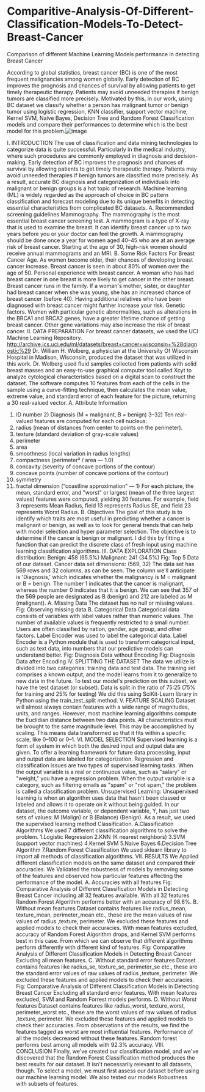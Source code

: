 # Comparitive-Analysis-Of-Different-Classification-Models-To-Detect-Breast-Cancer
Comparison of different Machine Learning Models performance in detecting Breast Cancer

According to global statistics, breast cancer (BC) is one of the most frequent malignancies among women globally. Early detection of BC improves the prognosis and chances of survival by allowing patients to get timely therapeutic therapy. Patients may avoid unneeded therapies if benign tumors are classified more precisely. Motivated by this, in our work, using BC dataset we classify whether a person has malignant tumor or benign tumor using logistic regression, KNN classifier, support vector machine, Kernel SVM, Naive Bayes, Decision Tree and Random Forest Classification models and compare their performances to determine which is the best model for this problem.![image](https://user-images.githubusercontent.com/39513300/180848789-caea3d9e-0d9e-47ac-95e7-8c1b4f0f0c93.png)

I. INTRODUCTION
The use of classification and data mining technologies to categorize data is quite successful. Particularly in the medical industry, where such procedures are commonly employed in diagnosis and decision-making. Early detection of BC improves the prognosis and chances of survival by allowing patients to get timely therapeutic therapy. Patients may avoid unneeded therapies if benign tumors are classified more precisely. As a result, accurate BC diagnosis and categorization of individuals into malignant or benign groups is a hot topic of research. Machine learning (ML) is widely regarded as the approach of choice in BC pattern classification and forecast modeling due to its unique benefits in detecting essential characteristics from complicated BC datasets.
A. Recommended screening guidelines
Mammography. The mammography is the most essential breast cancer screening test. A mammogram is a type of X-ray that is used to examine the breast. It can identify breast cancer up to two years before you or your doctor can feel the growth.
A mammography should be done once a year for women aged 40–45 who are at an average risk of breast cancer.
Starting at the age of 30, high-risk women should receive annual mammograms and an MRI.
B. Some Risk Factors For Breast Cancer
Age. As women become older, their chances of developing breast cancer increase. Breast cancer is seen in about 80% of women over the age of 50.
Personal experience with breast cancer. A woman who has had breast cancer in one breast is more likely to get cancer in the other breast.
Breast cancer runs in the family. If a woman's mother, sister, or daughter had breast cancer when she was young, she has an increased chance of breast cancer (before 40). Having additional relatives who have been diagnosed with breast cancer might further increase your risk.
Genetic factors. Women with particular genetic abnormalities, such as alterations in the BRCA1 and BRCA2 genes, have a greater lifetime chance of getting breast cancer. Other gene variations may also increase the risk of breast cancer.
II. DATA PREPARATION
For breast cancer datasets, we used the UCI Machine Learning Repository.
http://archive.ics.uci.edu/ml/datasets/breast+cancer+wisconsin+%28diagnostic%29
Dr. William H. Wolberg, a physician at the University Of Wisconsin Hospital in Madison, Wisconsin, produced the dataset that was utilized in this work. Dr. Wolberg used fluid samples collected from patients with solid breast masses and an easy-to-use graphical computer tool called Xcyt to analyze cytological characteristics based on a digital scan to construct the dataset. The software computes 10 features from each of the cells in the sample using a curve-fitting technique, then calculates the mean value, extreme value, and standard error of each feature for the picture, returning a 30 real-valued vector.
A. Attribute Information
1. ID number 2) Diagnosis (M = malignant, B = benign) 3–32)
Ten real-valued features are computed for each cell nucleus:
1. radius (mean of distances from center to points on the perimeter).
2. texture (standard deviation of gray-scale values)
3. perimeter
4. area
5. smoothness (local variation in radius lengths)
6. compactness (perimeter² / area — 1.0)
7. concavity (severity of concave portions of the contour)
8. concave points (number of concave portions of the contour)
9. symmetry
10. fractal dimension (“coastline approximation” — 1)
For each picture, the mean, standard error, and "worst" or largest (mean of the three largest values) features were computed, yielding 30 features. For example, field 3 represents Mean Radius, field 13 represents Radius SE, and field 23 represents Worst Radius.
B. Objectives
The goal of this study is to identify which traits are most useful in predicting whether a cancer is malignant or benign, as well as to look for general trends that can help with model selection and hyper parameter selection. The objective is to determine if the cancer is benign or malignant. I did this by fitting a function that can predict the discrete class of fresh input using machine learning classification algorithms.
III. DATA EXPLORATION
Class distribution:
Benign: 458 (65.5%)
Malignant: 241 (34.5%)
Fig: Top 5 Data of our dataset.
Cancer data set dimensions: (569, 32)
The data set has 569 rows and 32 columns, as can be seen. The column we'll anticipate is 'Diagnosis,' which indicates whether the malignancy is M = malignant or B = benign. The number 1 indicates that the cancer is malignant, whereas the number 0 indicates that it is benign. We can see that 357 of the 569 people are designated as B (benign) and 212 are labeled as M (malignant).
A. Missing Data
The dataset has no null or missing values.
Fig: Observing missing data
B. Categorical Data
Categorical data consists of variables with label values rather than numeric values. The number of available values is frequently restricted to a small number.
Users are often classified by nation, gender, age group, and other factors.
Label Encoder was used to label the categorical data. Label Encoder is a Python module that is used to transform categorical input, such as text data, into numbers that our predictive models can understand better.
Fig: Diagnosis Data without Encoding
Fig: Diagnosis Data after Encoding
IV. SPLITTING THE DATASET
The data we utilize is divided into two categories: training data and test data. The training set comprises a known output, and the model learns from it to generalize to new data in the future. To test our model's prediction on this subset, we have the test dataset (or subset). Data is split in the ratio of 75:25 (75% for training and 25% for testing)
We did this using SciKit-Learn library in Python using the train_test_split method.
V. FEATURE SCALING
Dataset will almost always contain features with a wide range of magnitudes, units, and ranges. However, most machine learning algorithms compute the Euclidian distance between two data points. All characteristics must be brought to the same magnitude level. This may be accomplished by scaling.
This means data transformed so that it fits within a specific scale, like 0–100 or 0–1.
VI. MODEL SELECTION
Supervised learning is a form of system in which both the desired input and output data are given. To offer a learning framework for future data processing, input and output data are labeled for categorization. Regression and classification issues are two types of supervised learning tasks.
When the output variable is a real or continuous value, such as "salary" or "weight," you have a regression problem.
When the output variable is a category, such as filtering emails as "spam" or "not spam," the problem is called a classification problem.
Unsupervised Learning: Unsupervised learning is when an algorithm uses data that hasn't been classed or labeled and allows it to operate on it without being guided.
In our dataset, the outcome variable, or dependent variable, Y, has just two sets of values: M (Malign) or B (Balance) (Benign). As a result, we used the supervised learning method Classification.
A.Classification Algorithms
We used 7 different classification algorithms to solve the problem.
1.Logistic Regression
2.KNN (K nearest neighbors)
3.SVM (support vector machines)
4.Kernel SVM
5.Naive Bayes
6.Decision Tree Algorithm
7.Random Forest Classification
We used sklearn library to import all methods of classification algorithms.
VII. RESULTS
We Applied different classification models on the same dataset and compared their accuracies. We Validated the robustness of models by removing some of the features and observed how particular features affecting the performance of the model.
A. Accuracies with all features
Fig: Comparative Analysis of Different Classification Models in Detecting Breast Cancer including all 32 features available.
With all 32 features Random Forest Algorithm performs better with an accuracy of 98.6%.
B. Without mean feartures
Dataset contains features like radius_mean, texture_mean, perimeter_mean etc., these are the mean values of raw values of radius ,texture, perimeter. We excluded these features and applied models to check their accuracies.
With mean features excluded, accuracy of Random Forest Algorithm drops, and Kernel SVM performs best in this case. From which we can observe that different algorithms perform differently with different kind of features.
Fig: Comparative Analysis of Different Classification Models in Detecting Breast Cancer Excluding all mean features.
C. Without standard error features
Dataset contains features like radius_se, texture_se, perimeter_se etc., these are the standard error values of raw values of radius ,texture, perimeter. We excluded these features and applied models to check their accuracies.
Fig: Comparative Analysis of Different Classification Models in Detecting Breast Cancer Excluding all standard error features.
With mean features excluded, SVM and Random Forrest models performs.
D. Without Worst features
Dataset contains features like radius_worst, texture_worst, perimeter_worst etc., these are the worst values of raw values of radius ,texture, perimeter. We excluded these features and applied models to check their accuracies.
From observations of the results, we find the features tagged as worst are most influential features. Performance of all the models decreased without these features. Random forest performs best among all models with 92.3% accuracy.
VIII. CONCLUSION
Finally, we've created our classification model, and we've discovered that the Random Forest Classification method produces the best results for our dataset. It isn't necessarily relevant to all datasets, though. To select a model, we must first assess our dataset before using our machine learning model. We also tested our models
Robustness with subsets of features.
